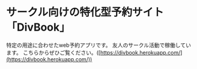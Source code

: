 # サークル向けの特化型予約サイト「DivBook」

特定の用途に合わせたweb予約アプリです。
友人のサークル活動で稼働しています。
こちらからぜひご覧ください。([https://divbook.herokuapp.com/](https://divbook.herokuapp.com/))

